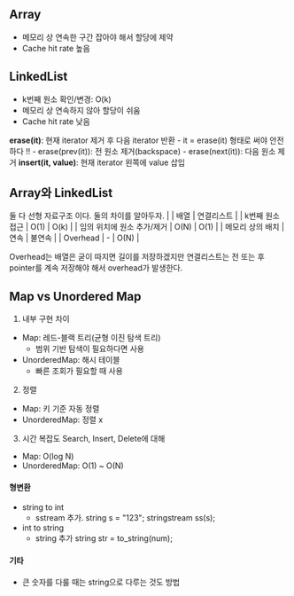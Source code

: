 ## Array
- 메모리 상 연속한 구간 잡아야 해서 할당에 제약
- Cache hit rate 높음

## LinkedList
- k번째 원소 확인/변경: O(k)
- 메모리 상 연속하지 않아 할당이 쉬움
- Cache hit rate 낮음

**erase(it)**: 현재 iterator 제거 후 다음 iterator 반환
    - it = erase(it) 형태로 써야 안전하다 !!
    - erase(prev(it)): 전 원소 제거(backspace)
    - erase(next(it)): 다음 원소 제거
**insert(it, value)**: 현재 iterator 왼쪽에 value 삽입

## Array와 LinkedList
둘 다 선형 자료구조 이다. 둘의 차이를 알아두자.
|                          | 배열  | 연결리스트 |
| k번째 원소 접근           | O(1)  | O(k)      |
| 임의 위치에 원소 추가/제거 | O(N)  | O(1)      |
| 메모리 상의 배치          | 연속  | 불연속     |
| Overhead                 | -    | O(N)       |

Overhead는 배열은 굳이 따지면 길이를 저장하겠지만
연결리스트는 전 또는 후 pointer를 계속 저장해야 해서
overhead가 발생한다.


## Map vs Unordered Map

1. 내부 구현 차이
- Map: 레드-블랙 트리(균형 이진 탐색 트리)
    - 범위 기반 탐색이 필요하다면 사용
- UnorderedMap: 해시 테이블
    - 빠른 조회가 필요할 때 사용

2. 정렬
- Map: 키 기준 자동 정렬
- UnorderedMap: 정렬 x

3. 시간 복잡도
Search, Insert, Delete에 대해
- Map: O(log N)
- UnorderedMap: O(1) ~ O(N)

#### 형변환
- string to int
    - sstream 추가.
    string s = "123";
    stringstream ss(s);
- int to string
    - string 추가
    string str = to_string(num);


#### 기타
- 큰 숫자를 다룰 때는 string으로 다루는 것도 방법

